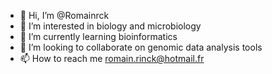 - 👋 Hi, I’m @Romainrck
- 👀 I’m interested in biology and microbiology
- 🌱 I’m currently learning bioinformatics
- 💞️ I’m looking to collaborate on genomic data analysis tools
- 📫 How to reach me romain.rinck@hotmail.fr

<!---
Romainrck/Romainrck is a ✨ special ✨ repository because its `README.md` (this file) appears on your GitHub profile.
You can click the Preview link to take a look at your changes.
--->
